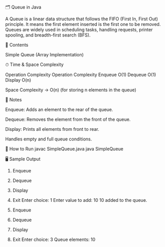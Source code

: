 🗂 Queue in Java

A Queue is a linear data structure that follows the FIFO (First In, First Out) principle.
It means the first element inserted is the first one to be removed.
Queues are widely used in scheduling tasks, handling requests, printer spooling, and breadth-first search (BFS).

📌 Contents

Simple Queue (Array Implementation)

⏱ Time & Space Complexity

Operation Complexity
Operation	Complexity
Enqueue	O(1)
Dequeue	O(1)
Display	O(n)

Space Complexity → O(n) (for storing n elements in the queue)

📝 Notes

Enqueue: Adds an element to the rear of the queue.

Dequeue: Removes the element from the front of the queue.

Display: Prints all elements from front to rear.

Handles empty and full queue conditions.

🚀 How to Run
javac SimpleQueue.java
java SimpleQueue

🖥 Sample Output
1. Enqueue
2. Dequeue
3. Display
4. Exit
Enter choice: 1
Enter value to add: 10
10 added to the queue.

1. Enqueue
2. Dequeue
3. Display
4. Exit
Enter choice: 3
Queue elements: 10
